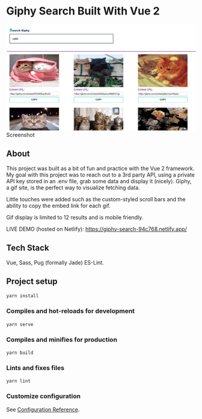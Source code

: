 # Giphy Search Built With Vue 2

![Screenshot](screenshot.png)
Screenshot

## About

This project was built as a bit of fun and practice with the Vue 2 framework.
My goal with this project was to reach out to a 3rd party API, using a private API key stored in an .env file, grab some data and display it (nicely).
Giphy, a gif site, is the perfect way to visualize fetching data.

Little touches were added such as the custom-styled scroll bars and the ability to copy the embed link for each gif.

Gif display is limited to 12 results and is mobile friendly.

LIVE DEMO (hosted on Netlify): https://giphy-search-94c768.netlify.app/

## Tech Stack

Vue,
Sass,
Pug (formally Jade)
ES-Lint.

## Project setup

```
yarn install
```

### Compiles and hot-reloads for development

```
yarn serve
```

### Compiles and minifies for production

```
yarn build
```

### Lints and fixes files

```
yarn lint
```

### Customize configuration

See [Configuration Reference](https://cli.vuejs.org/config/).

